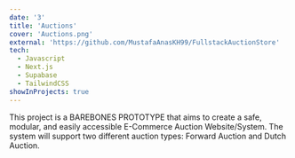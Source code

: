 ```yaml
---
date: '3'
title: 'Auctions'
cover: 'Auctions.png'
external: 'https://github.com/MustafaAnasKH99/FullstackAuctionStore'
tech:
  - Javascript
  - Next.js
  - Supabase
  - TailwindCSS
showInProjects: true
---
```


This project is a BAREBONES PROTOTYPE that aims to create a safe, modular, and easily accessible E-Commerce Auction Website/System. The system will support two different auction types: Forward Auction and Dutch Auction.

